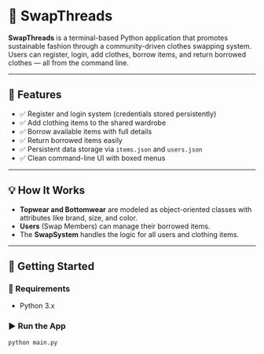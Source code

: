# 👕 SwapThreads

**SwapThreads** is a terminal-based Python application that promotes sustainable fashion through a community-driven clothes swapping system. Users can register, login, add clothes, borrow items, and return borrowed clothes — all from the command line.

---

## 🔧 Features

- ✅ Register and login system (credentials stored persistently)
- ✅ Add clothing items to the shared wardrobe
- ✅ Borrow available items with full details
- ✅ Return borrowed items easily
- ✅ Persistent data storage via `items.json` and `users.json`
- ✅ Clean command-line UI with boxed menus

---

## 💡 How It Works

- **Topwear and Bottomwear** are modeled as object-oriented classes with attributes like brand, size, and color.
- **Users** (Swap Members) can manage their borrowed items.
- The **SwapSystem** handles the logic for all users and clothing items.

---

## 🏁 Getting Started

### 🔨 Requirements
- Python 3.x

### ▶️ Run the App

```bash
python main.py
